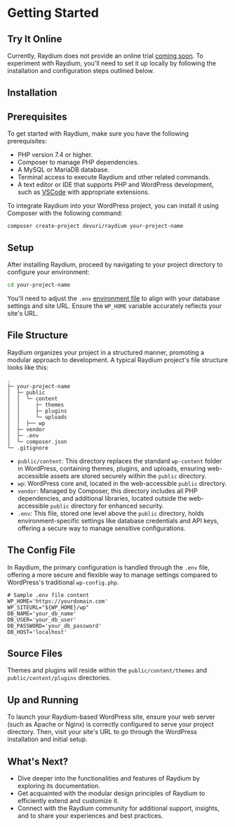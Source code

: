 # Getting Started

## Try It Online

Currently, Raydium does not provide an online trial [coming soon](#). To experiment with Raydium, you'll need to set it up locally by following the installation and configuration steps outlined below.

## Installation

## Prerequisites

To get started with Raydium, make sure you have the following prerequisites:

- PHP version 7.4 or higher.
- Composer to manage PHP dependencies.
- A MySQL or MariaDB database.
- Terminal access to execute Raydium and other related commands.
- A text editor or IDE that supports PHP and WordPress development, such as [VSCode](https://code.visualstudio.com/) with appropriate extensions.

To integrate Raydium into your WordPress project, you can install it using Composer with the following command:

```shell
composer create-project devuri/raydium your-project-name
```

## Setup

After installing Raydium, proceed by navigating to your project directory to configure your environment:

```bash
cd your-project-name
```

You'll need to adjust the `.env` [environment file](./environment-file) to align with your database settings and site URL. Ensure the `WP_HOME` variable accurately reflects your site's URL.

## File Structure

Raydium organizes your project in a structured manner, promoting a modular approach to development. A typical Raydium project's file structure looks like this:

```
.
├─ your-project-name
│  ├─ public
│  │  └─ content
│  │     ├─ themes
│  │     ├─ plugins
│  │     └─ uploads
│  │  ├── wp
│  ├─ vendor
│  ├─ .env
│  └─ composer.json
└─ .gitignore
```

- `public/content`: This directory replaces the standard `wp-content` folder in WordPress, containing themes, plugins, and uploads, ensuring web-accessible assets are stored securely within the `public` directory.
- `wp`: WordPress core and, located in the web-accessible `public` directory.
- `vendor`: Managed by Composer, this directory includes all PHP dependencies, and additional libraries, located outside the web-accessible `public` directory for enhanced security.
- `.env`: This file, stored one level above the `public` directory, holds environment-specific settings like database credentials and API keys, offering a secure way to manage sensitive configurations.

## The Config File

In Raydium, the primary configuration is handled through the `.env` file, offering a more secure and flexible way to manage settings compared to WordPress's traditional `wp-config.php`.

```shell
# Sample .env file content
WP_HOME='https://yourdomain.com'
WP_SITEURL="${WP_HOME}/wp"
DB_NAME='your_db_name'
DB_USER='your_db_user'
DB_PASSWORD='your_db_password'
DB_HOST='localhost'
```

## Source Files

Themes and plugins will reside within the `public/content/themes` and `public/content/plugins` directories.

## Up and Running

To launch your Raydium-based WordPress site, ensure your web server (such as Apache or Nginx) is correctly configured to serve your project directory. Then, visit your site's URL to go through the WordPress installation and initial setup.

## What's Next?

- Dive deeper into the functionalities and features of Raydium by exploring its documentation.
- Get acquainted with the modular design principles of Raydium to efficiently extend and customize it.
- Connect with the Raydium community for additional support, insights, and to share your experiences and best practices.

